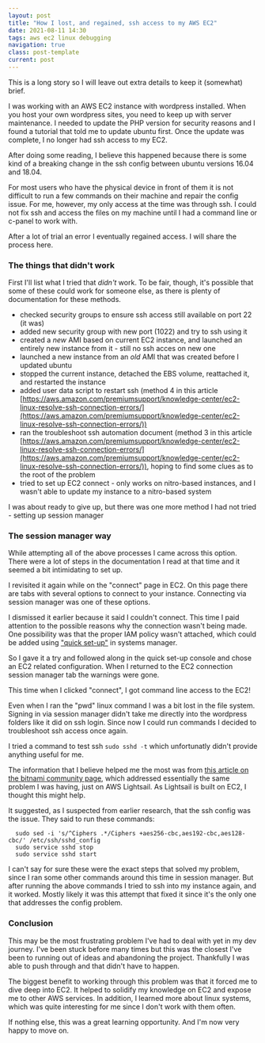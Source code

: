 ```yaml
---
layout: post
title: "How I lost, and regained, ssh access to my AWS EC2"
date: 2021-08-11 14:30
tags: aws ec2 linux debugging
navigation: true
class: post-template
current: post
---
```


This is a long story so I will leave out extra details to keep it (somewhat) brief.

I was working with an AWS EC2 instance with wordpress installed. When you host your own wordpress sites, you need to keep up with server maintenance. I needed to update the PHP version for security reasons and I found a tutorial that told me to update ubuntu first. Once the update was complete, I no longer had ssh access to my EC2.

After doing some reading, I believe this happened because there is some kind of a breaking change in the ssh config between ubuntu versions 16.04 and 18.04.

For most users who have the physical device in front of them it is not difficult to run a few commands on their machine and repair the config issue. For me, however, my only access at the time was through ssh. I could not fix ssh and access the files on my machine until I had a command line or c-panel to work with.

After a lot of trial an error I eventually regained access. I will share the process here.

### The things that didn't work

First I'll list what I tried that <em>didn't</em> work. To be fair, though, it's possible that some of these could work for someone else, as there is plenty of documentation for these methods.

- checked security groups to ensure ssh access still available on port 22 (it was)
- added new security group with new port (1022) and try to ssh using it
- created a <em>new</em> AMI based on current EC2 instance, and launched an entirely new instance from it - still no ssh acces on new one
- launched a new instance from an <em>old</em> AMI that was created before I updated ubuntu
- stopped the current instance, detached the EBS volume, reattached it, and restarted the instance
- added user data script to restart ssh (method 4 in this article [https://aws.amazon.com/premiumsupport/knowledge-center/ec2-linux-resolve-ssh-connection-errors/](https://aws.amazon.com/premiumsupport/knowledge-center/ec2-linux-resolve-ssh-connection-errors/))
- ran the troubleshoot ssh automation document (method 3 in this article [https://aws.amazon.com/premiumsupport/knowledge-center/ec2-linux-resolve-ssh-connection-errors/](https://aws.amazon.com/premiumsupport/knowledge-center/ec2-linux-resolve-ssh-connection-errors/)), hoping to find some clues as to the root of the problem
- tried to set up EC2 connect - only works on nitro-based instances, and I wasn't able to update my instance to a nitro-based system

I was about ready to give up, but there was one more method I had not tried - setting up session manager

### The session manager way

While attempting all of the above processes I came across this option. There were a lot of steps in the documentation I read at that time and it seemed a bit intimidating to set up.

I revisited it again while on the "connect" page in EC2. On this page there are tabs with several options to connect to your instance. Connecting via session manager was one of these options.

I dismissed it earlier because it said I couldn't connect. This time I paid attention to the possible reasons why the connection wasn't being made. One possibility was that the proper IAM policy wasn't attached, which could be added using ["quick set-up"](https://docs.aws.amazon.com/systems-manager/latest/userguide/session-manager-working-with-sessions-start.html#start-ec2-console) in systems manager.

So I gave it a try and followed along in the quick set-up console and chose an EC2 related configuration. When I returned to the EC2 connection session manager tab the warnings were gone.

This time when I clicked "connect", I got command line access to the EC2!

Even when I ran the "pwd" linux command I was a bit lost in the file system. Signing in via session manager didn't take me directly into the wordpress folders like it did on ssh login. Since now I could run commands I decided to troubleshoot ssh access once again.

I tried a command to test ssh `sudo sshd -t` which unfortunatly didn't provide anything useful for me.

The information that I believe helped me the most was from [this article on the bitnami community page](https://community.bitnami.com/t/ssh-stops-working-after-upgrade-to-ubuntu-18-04-on-aws-lightsail/64821/7), which addressed essentially the same problem I was having, just on AWS Lightsail. As Lightsail is built on EC2, I thought this might help.

It suggested, as I suspected from earlier research, that the ssh config was the issue. They said to run these commands:

```
  sudo sed -i 's/^Ciphers .*/Ciphers +aes256-cbc,aes192-cbc,aes128-cbc/' /etc/ssh/sshd_config
  sudo service sshd stop
  sudo service sshd start
```

I can't say for sure these were the exact steps that solved my problem, since I ran some other commands around this time in session manager. But after running the above commands I tried to ssh into my instance again, and it worked. Mostly likely it was this attempt that fixed it since it's the only one that addresses the config problem.

### Conclusion

This may be the most frustrating problem I've had to deal with yet in my dev journey. I've been stuck before many times but this was the closest I've been to running out of ideas and abandoning the project. Thankfully I was able to push through and that didn't have to happen.

The biggest benefit to working through this problem was that it forced me to dive deep into EC2. It helped to solidify my knowledge on EC2 and expose me to other AWS services. In addition, I learned more about linux systems, which was quite interesting for me since I don't work with them often.

If nothing else, this was a great learning opportunity. And I'm now very happy to move on.
